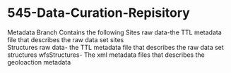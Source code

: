 # 545-Data-Curation-Repisitory  
Metadata Branch Contains the following
Sites raw data-the TTL metadata file that describes the raw data set sites  
Structures raw data- the TTL metadata file that describes the raw data set structures  wfsStructures- The xml metadata files that describes the geoloaction metadata
